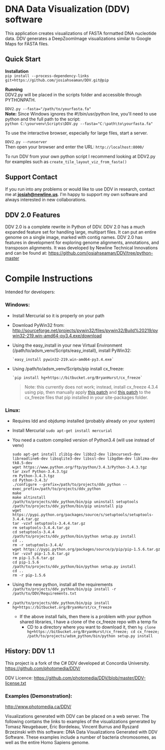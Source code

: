 ﻿# DNA Data Visualization (DDV) software

This application creates visualizations of FASTA formatted DNA nucleotide data.
DDV generates a DeepZoomImage visualizations similar to Google Maps for FASTA files.

## Quick Start
**Installation**  
`pip install --process-dependency-links git+https://github.com/josiahseaman/DDV.git@pip`

**Running**  
DDV2.py will be placed in the scripts folder and accessible through PYTHONPATH.

`DDV2.py --fasta="/path/to/yourfasta.fa"`  
**Note:** Since Windows ignores the #!/bin/usr/python line, you'll need to use python and the full path to the script:  
`python C:\yourvenv\Scripts\DDV.py --fasta="C:\path\to\yourfasta.fa"`  

To use the interactive browser, especially for large files, start a server.  

`DDV2.py --runserver`  
Then open your browser and enter the URL: `http://localhost:8000/`  

To run DDV from your own python script I recommend looking at DDV2.py for examples such as `create_tile_layout_viz_from_fasta()`

## Support Contact 
If you run into any problems or would like to use DDV in research, contact me at **josiah@newline.us**.  I'm happy to support my own software and always interested in new collaborations.

## DDV 2.0 Features

DDV 2.0 is a complete rewrite in Python of DDV.  DDV 2.0 has a much expanded feature set for handling
large, multipart files.  It can put an entire genome on a single image, marked with contig names.
DDV 2.0 has features in development for exploring genome alignments, annotations, and transposon alignments.
It was developed by Newline Technical Innovations and can be found at:
https://github.com/josiahseaman/DDV/tree/python-master


# Compile Instructions
Intended for developers:

### Windows:

  - Install Mercurial so it is properly on your path
  - Download PyWin32 from: http://sourceforge.net/projects/pywin32/files/pywin32/Build%20219/pywin32-219.win-amd64-py3.4.exe/download
  - Using the easy_install in your new Virtual Environment (/path/to/adsm_venv/Scripts/easy_install), install PyWin32:

        `easy_install pywin32-219.win-amd64-py3.4.exe`

  - Using /path/to/adsm_venv/Scripts/pip install cx_freeze:

        `pip install hg+https://bitbucket.org/BryanHurst/cx_freeze`

    > Note: this currently does not work; instead, install cx_freeze 4.3.4 using pip, then manually apply [this patch](https://bitbucket.org/BryanHurst/cx_freeze/commits/eba6cb644d390f69f07adbf9fdcead71ec0feebf?at=default) and [this patch](https://bitbucket.org/BryanHurst/cx_freeze/commits/22d73fe6386d92834339bdea30b3786a3543b2de?at=default) to the cx_freeze files that pip installed in your site-packages folder.

### Linux:

  - Requires ldd and objdump installed (probably already on your system)
  - Install Mercurial `sudo apt-get install mercurial`
  - You need a custom compiled version of Python3.4 (will use instead of venv)

        sudo apt-get install zlib1g-dev libbz2-dev libncurses5-dev libreadline6-dev libsqlite3-dev libssl-dev libgdbm-dev liblzma-dev tk8.5-dev
        wget https://www.python.org/ftp/python/3.4.3/Python-3.4.3.tgz
        tar zxvf Python-3.4.3.tgz
        rm Python-3.4.3.tgz
        cd Python-3.4.3/
        ./configure --prefix=/path/to/projects/ddv_python --exec_prefix=/path/to/projects/ddv_python
        make
        make altinstall
        /path/to/projects/ddv_python/bin/pip uninstall setuptools
        /path/to/projects/ddv_python/bin/pip uninstall pip
        wget https://pypi.python.org/packages/source/s/setuptools/setuptools-3.4.4.tar.gz
	    tar -vzxf setuptools-3.4.4.tar.gz
	    rm setuptools-3.4.4.tar.gz
	    cd setuptools-3.4.4
        /path/to/projects/ddv_python/bin/python setup.py install
        cd ..
        rm -r setuptools-3.4.4/
        wget https://pypi.python.org/packages/source/p/pip/pip-1.5.6.tar.gz
	    tar -vzxf pip-1.5.6.tar.gz
	    rm pip-1.5.6.tar.gz
	    cd pip-1.5.6
	    /path/to/projects/ddv_python/bin/python setup.py install
	    cd ..
	    rm -r pip-1.5.6

  - Using the new python, install all the requirements `/path/to/projects/ddv_python/bin/pip install -r /path/to/DDV/Requirements.txt`
  - `/path/to/projects/ddv_python/bin/pip install hg+https://bitbucket.org/BryanHurst/cx_freeze`
    - If the above install fails, then there is a problem with your python shared libraries, I have a clone of the cx_freeze repo with a temp fix
      - CD to a directory where you want to download it, then `hg clone hg+https://bitbucket.org/BryanHurst/cx_freeze; cd cx_freeze; /path/to/projects/adsm_python/bin/python setup.py install`

## History: DDV 1.1
This project is a fork of the C# DDV developed at Concordia University.
https://github.com/photomedia/DDV/

DDV Licence:
https://github.com/photomedia/DDV/blob/master/DDV-license.txt

### Examples (Demonstration):

http://www.photomedia.ca/DDV/

Visualizations generated with DDV can be placed on a web server. 
The following contains the links to examples of the visualizations 
generated by Tomasz Neugebauer, Éric Bordeleau, Vincent Burrus and Ryszard Brzezinski 
with this software: DNA Data Visualizations Generated with DDV Software. 
These examples include a number of bacteria chromosomes, as well as the entire Homo Sapiens genome. 

